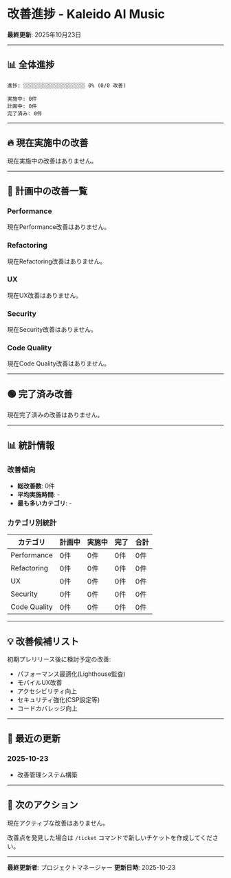 # 改善進捗 - Kaleido AI Music

**最終更新**: 2025年10月23日

---

## 📊 全体進捗

```
進捗: ░░░░░░░░░░░░░░░░░░░░ 0% (0/0 改善)

実施中: 0件
計画中: 0件
完了済み: 0件
```

---

## 🔥 現在実施中の改善

現在実施中の改善はありません。

---

## 🔴 計画中の改善一覧

### Performance
現在Performance改善はありません。

### Refactoring
現在Refactoring改善はありません。

### UX
現在UX改善はありません。

### Security
現在Security改善はありません。

### Code Quality
現在Code Quality改善はありません。

---

## 🟢 完了済み改善

現在完了済みの改善はありません。

---

## 📊 統計情報

### 改善傾向
- **総改善数**: 0件
- **平均実施時間**: -
- **最も多いカテゴリ**: -

### カテゴリ別統計
| カテゴリ | 計画中 | 実施中 | 完了 | 合計 |
|---------|--------|--------|------|------|
| Performance | 0件 | 0件 | 0件 | 0件 |
| Refactoring | 0件 | 0件 | 0件 | 0件 |
| UX | 0件 | 0件 | 0件 | 0件 |
| Security | 0件 | 0件 | 0件 | 0件 |
| Code Quality | 0件 | 0件 | 0件 | 0件 |

---

## 💡 改善候補リスト

初期プレリリース後に検討予定の改善:
- パフォーマンス最適化(Lighthouse監査)
- モバイルUX改善
- アクセシビリティ向上
- セキュリティ強化(CSP設定等)
- コードカバレッジ向上

---

## 📝 最近の更新

### 2025-10-23
- 改善管理システム構築

---

## 🎯 次のアクション

現在アクティブな改善はありません。

改善点を発見した場合は `/ticket` コマンドで新しいチケットを作成してください。

---

**最終更新者**: プロジェクトマネージャー
**更新日時**: 2025-10-23
